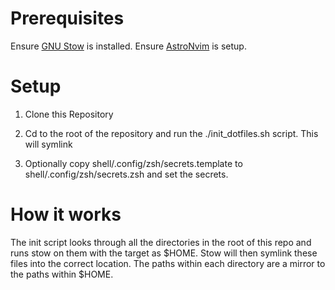 # Prerequisites

Ensure [GNU Stow](https://www.gnu.org/software/stow/) is installed.
Ensure [AstroNvim](https://astronvim.com/) is setup.

# Setup

1. Clone this Repository

2. Cd to the root of the repository and run the ./init_dotfiles.sh script. This will symlink

3. Optionally copy shell/.config/zsh/secrets.template to shell/.config/zsh/secrets.zsh and set the secrets.

# How it works

The init script looks through all the directories in the root of this repo and runs stow on them with the target as $HOME.
Stow will then symlink these files into the correct location. The paths within each directory are a mirror to the paths within $HOME.
